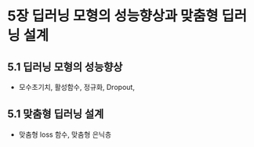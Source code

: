 # 5장 딥러닝 모형의 성능향상과 맞춤형 딥러닝 설계

## 5.1 딥러닝 모형의 성능향상
- 모수초기치, 활성함수, 정규화, Dropout, 

## 5.1 맞춤형 딥러닝 설계
- 맞춤형 loss 함수, 맞춤형 은닉층
